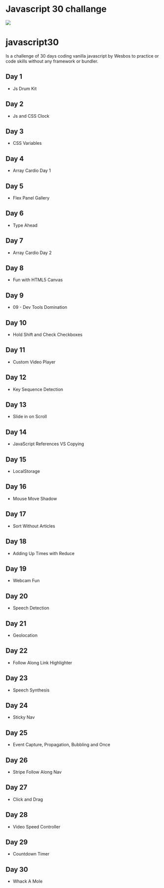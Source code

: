 # Javascript 30 challange


![](https://javascript30.com/images/JS3-social-share.png)

# javascript30

Is a challenge of 30 days coding vanilla javascript by Wesbos to practice or code skills without any framework or bundler.

## Day 1

* Js Drum Kit

## Day 2

* Js and CSS Clock

## Day 3

* CSS Variables

## Day 4

* Array Cardio Day 1

## Day 5

* Flex Panel Gallery

## Day 6

* Type Ahead

## Day 7

* Array Cardio Day 2

## Day 8

* Fun with HTML5 Canvas

## Day 9

* 09 - Dev Tools Domination

## Day 10

* Hold Shift and Check Checkboxes

## Day 11

* Custom Video Player

## Day 12

* Key Sequence Detection

## Day 13

* Slide in on Scroll

## Day 14

* JavaScript References VS Copying

## Day 15

* LocalStorage

## Day 16

* Mouse Move Shadow

## Day 17

* Sort Without Articles

## Day 18

* Adding Up Times with Reduce

## Day 19 

* Webcam Fun

## Day 20 

* Speech Detection

## Day 21 

* Geolocation

## Day 22 

* Follow Along Link Highlighter

## Day 23 

* Speech Synthesis

## Day 24 

* Sticky Nav

## Day 25 

* Event Capture, Propagation, Bubbling and Once

## Day 26 

* Stripe Follow Along Nav

## Day 27 

* Click and Drag

## Day 28 

* Video Speed Controller

## Day 29 

* Countdown Timer

## Day 30 

* Whack A Mole

